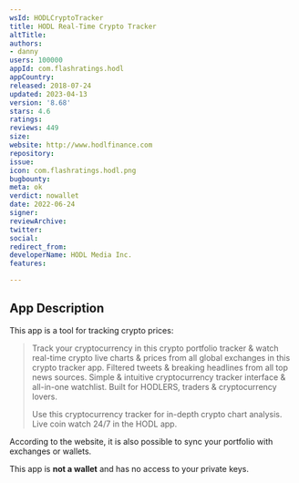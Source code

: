```yaml
---
wsId: HODLCryptoTracker
title: HODL Real-Time Crypto Tracker
altTitle: 
authors:
- danny
users: 100000
appId: com.flashratings.hodl
appCountry: 
released: 2018-07-24
updated: 2023-04-13
version: '8.68'
stars: 4.6
ratings: 
reviews: 449
size: 
website: http://www.hodlfinance.com
repository: 
issue: 
icon: com.flashratings.hodl.png
bugbounty: 
meta: ok
verdict: nowallet
date: 2022-06-24
signer: 
reviewArchive: 
twitter: 
social: 
redirect_from: 
developerName: HODL Media Inc.
features: 

---
```


## App Description

This app is a tool for tracking crypto prices:

> Track your cryptocurrency in this crypto portfolio tracker & watch real-time crypto live charts & prices from all global exchanges in this crypto tracker app. Filtered tweets & breaking headlines from all top news sources. Simple & intuitive cryptocurrency tracker interface & all-in-one watchlist. Built for HODLERS, traders & cryptocurrency lovers.
>
> Use this cryptocurrency tracker for in-depth crypto chart analysis. Live coin watch 24/7 in the HODL app.

According to the website, it is also possible to sync your portfolio with exchanges or wallets.

This app is **not a wallet** and has no access to your private keys.

